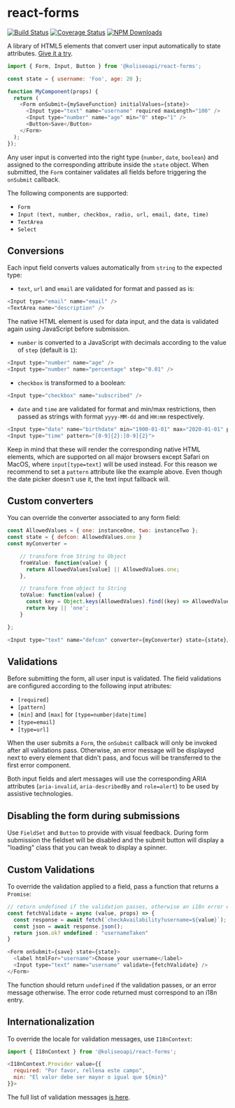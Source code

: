 # react-forms

[![Build Status](https://travis-ci.org/koliseoapi/react-forms.svg?branch=master)](http://travis-ci.org/koliseoapi/react-forms)
[![Coverage Status](https://coveralls.io/repos/github/koliseoapi/react-forms/badge.svg?branch=master)](https://coveralls.io/github/koliseoapi/react-forms?branch=master)
<a href="https://www.npmjs.com/package/@koliseoapi/react-forms"><img alt="NPM Downloads" src="https://img.shields.io/npm/dm/@koliseoapi/react-forms.svg?maxAge=43200"></a>

A library of HTML5 elements that convert user input automatically to state attributes. [Give it a try](https://koliseoapi.github.io/react-forms/).

```JavaScript
import { Form, Input, Button } from '@koliseoapi/react-forms';

const state = { username: 'Foo', age: 20 };

function MyComponent(props) {
  return (
    <Form onSubmit={mySaveFunction} initialValues={state}>
      <Input type="text" name="username" required maxLength="100" />
      <Input type="number" name="age" min="0" step="1" />
      <Button>Save</Button>
    </Form>
  );
});
```

Any user input is converted into the right type (`number`, `date`, `boolean`) and assigned to the corresponding attribute inside the `state` object. When submitted, the `Form` container validates all fields before triggering the `onSubmit` callback.

The following components are supported:

- `Form`
- `Input (text, number, checkbox, radio, url, email, date, time)`
- `TextArea`
- `Select`

## Conversions

Each input field converts values automatically from `string` to the expected type:

- `text`, `url` and `email` are validated for format and passed as is:

```JavaScript
<Input type="email" name="email" />
<TextArea name="description" />
```

The native HTML element is used for data input, and the data is validated again using JavaScript before submission.

- `number` is converted to a JavaScript with decimals according to the value of `step` (default is `1`):

```JavaScript
<Input type="number" name="age" />
<Input type="number" name="percentage" step="0.01" />
```

- `checkbox` is transformed to a boolean:

```JavaScript
<Input type="checkbox" name="subscribed" />
```

- `date` and `time` are validated for format and min/max restrictions, then passed as strings with format `yyyy-MM-dd` and `HH:mm` respectively.

```JavaScript
<Input type="date" name="birthdate" min="1900-01-01" max="2020-01-01" pattern="\d{4}-\d{2}-\d{2}"/>
<Input type="time" pattern="[0-9]{2}:[0-9]{2}">
```

Keep in mind that these will render the corresponding native HTML elements, which are supported on all major browsers except Safari on MacOS, where `input[type=text]` will be used instead. For this reason we recommend to set a `pattern` attribute like the example above. Even though the date picker doesn't use it, the text input fallback will.

## Custom converters

You can override the converter associated to any form field:

```JavaScript
const AllowedValues = { one: instanceOne, two: instanceTwo };
const state = { defcon: AllowedValues.one }
const myConverter =

    // transform from String to Object
    fromValue: function(value) {
      return AllowedValues[value] || AllowedValues.one;
    },

    // transform from object to String
    toValue: function(value) {
      const key = Object.keys(AllowedValues).find((key) => AllowedValues[key] === value);
      return key || 'one';
    }

};

<Input type="text" name="defcon" converter={myConverter} state={state}/>
```

## Validations

Before submitting the form, all user input is validated. The field validations are configured according to the following input atributes:

- `[required]`
- `[pattern]`
- `[min]` and `[max]` for `[type=number|date|time]`
- `[type=email]`
- `[type=url]`

When the user submits a `Form`, the `onSubmit` callback will only be invoked after all validations pass. Otherwise, an error message will be displayed next to every element that didn't pass, and focus will be transferred to the first error component.

Both input fields and alert messages will use the corresponding ARIA attributes (`aria-invalid`, `aria-describedBy` and `role=alert`) to be used by assistive technologies.

## Disabling the form during submissions

Use `FieldSet` and `Button` to provide with visual feedback. During form submission the fieldset will be disabled and the submit button will display a "loading" class that you can tweak to display a spinner.

## Custom Validations

To override the validation applied to a field, pass a function that returns a `Promise`:

```JavaScript
// return undefined if the validation passes, otherwise an i18n error entry
const fetchValidate = async (value, props) => {
  const response = await fetch(`checkAvailability?username=${value}`);
  const json = await response.json();
  return json.ok? undefined : "usernameTaken"
}

<Form onSubmit={save} state={state}>
  <label htmlFor="username">Choose your username</label>
  <Input type="text" name="username" validate={fetchValidate} />
</Form>
```

The function should return `undefined` if the validation passes, or an error message otherwise. The error code returned must correspond to an i18n entry.

## Internationalization

To override the locale for validation messages, use `I18nContext`:

```JavaScript
import { I18nContext } from '@koliseoapi/react-forms';

<I18nContext.Provider value={{
  required: "Por favor, rellena este campo",
  min: "El valor debe ser mayor o igual que ${min}"
}}>
```

The full list of validation messages [is here](https://github.com/koliseoapi/react-forms/blob/master/src/core/Messages.ts).
